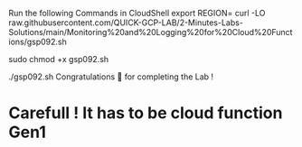 Run the following Commands in CloudShell
export REGION=
curl -LO raw.githubusercontent.com/QUICK-GCP-LAB/2-Minutes-Labs-Solutions/main/Monitoring%20and%20Logging%20for%20Cloud%20Functions/gsp092.sh

sudo chmod +x gsp092.sh

./gsp092.sh
Congratulations 🎉 for completing the Lab !


# Carefull ! It has to be cloud function Gen1